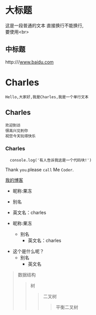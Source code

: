 大标题
===
这是一段普通的文本
直接换行不能换行,<br>
要使用\<br>

中标题
---
http:///www.baidu.com

# Charles
    Hello,大家好,我是Charles,我是一个单行文本
## Charles
    欢迎到访
    很高兴见到你
    祝您今天玩得快乐
### Charles

```
  console.log('有人告诉我这是一个代码块!')
```

Thank `you`.please `call` Me `Coder`.

[我的博客](http://www.baidu.com "悬停显示")

* 昵称:果冻
* 别名
* 英文名：charles

* 昵称:果冻
    * 别名
        * 英文名：charles
- 这个是什么呢？
    - 别名
        - 英文名
> 数据结构
>> 树
>>> 二叉树
>>>> 平衡二叉树
